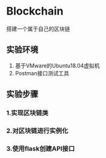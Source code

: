 # Blockchain
搭建一个属于自己的区块链

## 实验环境
1.	基于VMware的Ubuntu18.04虚拟机
2.	Postman接口测试工具

## 实验步骤

### 1.实现区块链类
### 2.对区块链进行实例化
### 3.使用flask创建API接口
